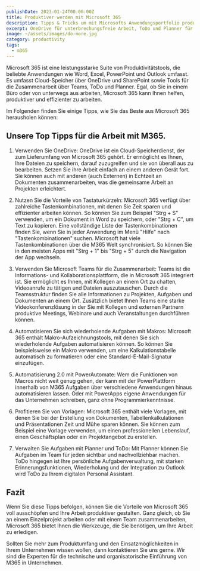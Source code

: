 ```yaml
---
publishDate: 2023-01-24T00:00:00Z
title: Produktiver werden mit Microsoft 365
description: Tipps & Tricks um mit Microsofts Anwendungsportfolio produktiver zu arbeiten
excerpt: OneDrive für unterbrechungsfreie Arbeit, ToDo und Planner für Aufgabenmanagement und weitere Anregungen ihre Arbeitsalltag produktiver zu gestalten.
image: ~/assets/images/do-more.jpg
category: productivity
tags:
  - m365
---
```


Microsoft 365 ist eine leistungsstarke Suite von Produktivitätstools, die beliebte Anwendungen wie Word, Excel, PowerPoint und Outlook umfasst. Es umfasst Cloud-Speicher über OneDrive und SharePoint sowie Tools für die Zusammenarbeit über Teams, ToDo und Planner. Egal, ob Sie in einem Büro oder von unterwegs aus arbeiten, Microsoft 365 kann Ihnen helfen, produktiver und effizienter zu arbeiten.

Im Folgenden finden Sie einige Tipps, wie Sie das Beste aus Microsoft 365 herausholen können:

## Unsere Top Tipps für die Arbeit mit M365.

1. Verwenden Sie OneDrive: OneDrive ist ein Cloud-Speicherdienst, der zum Lieferumfang von Microsoft 365 gehört. Er ermöglicht es Ihnen, Ihre Dateien zu speichern, darauf zuzugreifen und sie von überall aus zu bearbeiten. Setzen Sie ihre Arbeit einfach an einem anderen Gerät fort. Sie können auch mit anderen (auch Externen) in Echtzeit an Dokumenten zusammenarbeiten, was die gemeinsame Arbeit an Projekten erleichtert.

2. Nutzen Sie die Vorteile von Tastaturkürzeln: Microsoft 365 verfügt über zahlreiche Tastenkombinationen, mit denen Sie Zeit sparen und effizienter arbeiten können. So können Sie zum Beispiel "Strg + S" verwenden, um ein Dokument in Word zu speichern, oder "Strg + C", um Text zu kopieren. Eine vollständige Liste der Tastenkombinationen finden Sie, wenn Sie in jeder Anwendung im Menü "Hilfe" nach "Tastenkombinationen" suchen. Microsoft hat viele Tastenkombinationen über die M365 Welt synchronisiert. So können Sie in den meisten Apps mit "Strg + 1" bis "Strg + 5" durch die Navigation der App wechseln.

3. Verwenden Sie Microsoft Teams für die Zusammenarbeit: Teams ist die Informations- und Kollaborationsplattform, die in Microsoft 365 integriert ist. Sie ermöglicht es Ihnen, mit Kollegen an einem Ort zu chatten, Videoanrufe zu tätigen und Dateien auszutauschen. Durch die Teamsstruktur finden Sie alle Informationen zu Projekten, Aufgaben und Dokumenten an einem Ort. Zusätzlich bietet Ihnen Teams eine starke Videokonferenzlösung in der Sie mit Kollegen und externen Partnern produktive Meetings, Webinare und auch Veranstaltungen durchführen können.

4. Automatisieren Sie sich wiederholende Aufgaben mit Makros: Microsoft 365 enthält Makro-Aufzeichnungstools, mit denen Sie sich wiederholende Aufgaben automatisieren können. So können Sie beispielsweise ein Makro verwenden, um eine Kalkulationstabelle automatisch zu formatieren oder eine Standard-E-Mail-Signatur einzufügen.

5. Automatisierung 2.0 mit PowerAutomate: Wem die Funktionen von Macros nicht weit genug gehen, der kann mit der PowerPlattform innerhalb von M365 Aufgaben über verschiedene Anwendungen hinaus automatisieren lassen. Oder mit PowerApps eigene Anwendungen für das Unternehmen schreiben, ganz ohne Programmierkenntnisse.

6. Profitieren Sie von Vorlagen: Microsoft 365 enthält viele Vorlagen, mit denen Sie bei der Erstellung von Dokumenten, Tabellenkalkulationen und Präsentationen Zeit und Mühe sparen können. Sie können zum Beispiel eine Vorlage verwenden, um einen professionellen Lebenslauf, einen Geschäftsplan oder ein Projektangebot zu erstellen.

7. Verwalten Sie Aufgaben mit Planner und ToDo: Mit Planner können Sie Aufgaben im Team für jeden sichtbar und nachvollziehbar machen. ToDo hingegen ist Ihre persönliche Aufgabenverwaltung, mit starken Erinnerungsfunktionen, Wiederholung und der Integration zu Outlook wird ToDo zu Ihrem digitalen Personal Assistant.

## Fazit

Wenn Sie diese Tipps befolgen, können Sie die Vorteile von Microsoft 365 voll ausschöpfen und Ihre Arbeit produktiver gestalten. Ganz gleich, ob Sie an einem Einzelprojekt arbeiten oder mit einem Team zusammenarbeiten, Microsoft 365 bietet Ihnen die Werkzeuge, die Sie benötigen, um Ihre Arbeit zu erledigen.

Sollten Sie mehr zum Produktumfang und den Einsatzmöglichkeiten in Ihrem Unternehmen wissen wollen, dann kontaktieren Sie uns gerne. Wir sind die Experten für die technische und organisatorische Einführung von M365 in Unternehmen.

